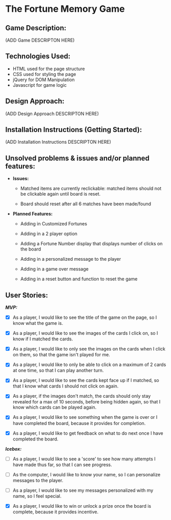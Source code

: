 
# The Fortune Memory Game



## Game Description:

  (ADD Game DESCRIPTON HERE)



## Technologies Used:

  - HTML used for the page structure
  - CSS used for styling the page
  - jQuery for DOM Manipulation
  - Javascript for game logic



## Design Approach:

  (ADD Design Approach DESCRIPTON HERE)




## Installation Instructions (Getting Started):

  (ADD Installation Instructions DESCRIPTON HERE)




## Unsolved problems & issues and/or planned features:

  - **Issues:**

    - Matched items are currently reclickable: matched items should not be clickable again until board is reset.

    - Board should reset after all 6 matches have been made/found

  - **Planned Features:**

    - Adding in Customized Fortunes

    - Adding in a 2 player option

    - Adding a Fortune Number display that displays number of clicks on the board

    - Adding in a personalized message to the player

    - Adding in a game over message

    - Adding in a reset button and function to reset the game


## User Stories:

  ***MVP:***

  - [x] As a player, I would like to see the title of the game on the page, so I know what the game is.

  - [x] As a player, I would like to see the images of the cards I click on, so I know if I matched the cards.

  - [x] As a player, I would like to only see the images on the cards when I click on them, so that the game isn't played for me.

  - [x] As a player, I would like to only be able to click on a maximum of 2 cards at one time, so that I can play another turn.

  - [x] As a player, I would like to see the cards kept face up if I matched, so that I know what cards I should not click on again.

  - [x] As a player, if the images don't match, the cards should only stay revealed for a max of 10 seconds, before being hidden again, so that I know which cards can be played again.

  - [x] As a player, I would like to see something when the game is over or I have completed the board, because it provides for completion.

  - [x] As a player, I would like to get feedback on what to do next once I have completed the board.

***Icebox:***

- [ ] As a player, I would like to see a 'score' to see how many attempts I have made thus far, so that I can see progress.

- [ ] As the computer, I would like to know your name, so I can personalize messages to the player.

- [ ] As a player, I would like to see my messages personalized with my name, so I feel special.

- [x] As a player, I would like to win or unlock a prize once the board is complete, because it provides incentive.


